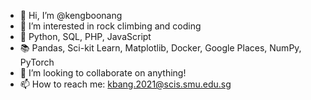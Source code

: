 - 👋 Hi, I’m @kengboonang
- 👀 I’m interested in rock climbing and coding
- 🌱 Python, SQL, PHP, JavaScript
- 📚 Pandas, Sci-kit Learn, Matplotlib, Docker, Google Places, NumPy, PyTorch
- 💞️ I’m looking to collaborate on anything!
- 📫 How to reach me: kbang.2021@scis.smu.edu.sg

<!---
kengboonang/kengboonang is a ✨ special ✨ repository because its `README.md` (this file) appears on your GitHub profile.
You can click the Preview link to take a look at your changes.
--->
